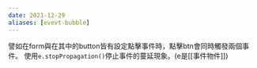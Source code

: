 ```yaml
---
date: 2021-12-29
aliases: [evevt-bubble]
---
```

譬如在form與在其中的button皆有設定點擊事件時，點擊btn會同時觸發兩個事件。
使用`e.stopPropagation()`停止事件的蔓延現象。(e是[[事件物件]])